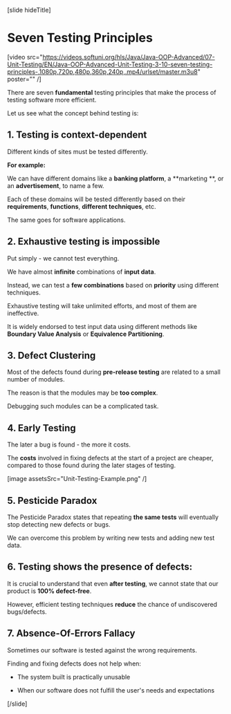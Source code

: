 [slide hideTitle]

# Seven Testing Principles

[video src="https://videos.softuni.org/hls/Java/Java-OOP-Advanced/07-Unit-Testing/EN/Java-OOP-Advanced-Unit-Testing-3-10-seven-testing-principles-,1080p,720p,480p,360p,240p,.mp4/urlset/master.m3u8" poster="" /]

There are seven **fundamental** testing principles that make the process of testing software more efficient.

Let us see what the concept behind testing is:

## 1. Testing is context-dependent

Different kinds of sites must be tested differently.

**For example:**

We can have different domains like a **banking platform**,  a **marketing **,  or an **advertisement**, to name a few.

Each of these domains will be tested differently based on their **requirements**, **functions**, **different techniques**, etc.

The same goes for software applications.

## 2. Exhaustive testing is impossible

Put simply - we cannot test everything. 

We have almost **infinite** combinations of **input data**.

Instead, we can test a **few combinations** based on **priority** using different techniques.

Exhaustive testing will take unlimited efforts, and most of them are ineffective.

It is widely endorsed to test input data using different methods like **Boundary Value Analysis** or **Equivalence Partitioning**.

## 3. Defect Clustering

Most of the defects found during **pre-release testing** are related to a small number of modules.

The reason is that the modules may be **too complex**. 

Debugging such modules can be a complicated task.

## 4. Early Testing

The later a bug is found - the more it costs.

The **costs** involved in fixing defects at the start of a project are cheaper, compared to those found during the later stages of testing.

[image assetsSrc="Unit-Testing-Example.png" /]

## 5. Pesticide Paradox

The Pesticide Paradox states that repeating **the same tests** will eventually stop detecting new defects or bugs.

We can overcome this problem by writing new tests and adding new test data.

## 6. Testing shows the presence of defects:

It is crucial to understand that even **after testing**, we cannot state that our product is **100% defect-free**.

However, efficient testing techniques **reduce** the chance of undiscovered bugs/defects.

## 7. Absence-Of-Errors Fallacy

Sometimes our software is tested against the wrong requirements.

Finding and fixing defects does not help when:

- The system built is practically unusable

- When our software does not fulfill the user's needs and expectations

[/slide]
